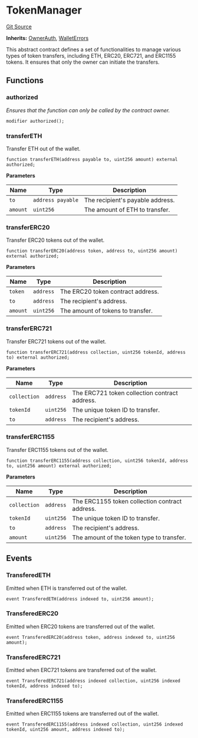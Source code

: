 # TokenManager
[Git Source](https://github.com/TrueWallet/contracts/blob/3a8d1f53b9460a762889129a9214639685ad5b95/src/base/TokenManager.sol)

**Inherits:**
[OwnerAuth](/src/authority/OwnerAuth.sol/abstract.OwnerAuth.md), [WalletErrors](/src/common/Errors.sol/contract.WalletErrors.md)

This abstract contract defines a set of functionalities to manage various types of token transfers,
including ETH, ERC20, ERC721, and ERC1155 tokens. It ensures that only the owner can initiate the transfers.


## Functions
### authorized

*Ensures that the function can only be called by the contract owner.*


```solidity
modifier authorized();
```

### transferETH

Transfer ETH out of the wallet.


```solidity
function transferETH(address payable to, uint256 amount) external authorized;
```
**Parameters**

|Name|Type|Description|
|----|----|-----------|
|`to`|`address payable`|The recipient's payable address.|
|`amount`|`uint256`|The amount of ETH to transfer.|


### transferERC20

Transfer ERC20 tokens out of the wallet.


```solidity
function transferERC20(address token, address to, uint256 amount) external authorized;
```
**Parameters**

|Name|Type|Description|
|----|----|-----------|
|`token`|`address`|The ERC20 token contract address.|
|`to`|`address`|The recipient's address.|
|`amount`|`uint256`|The amount of tokens to transfer.|


### transferERC721

Transfer ERC721 tokens out of the wallet.


```solidity
function transferERC721(address collection, uint256 tokenId, address to) external authorized;
```
**Parameters**

|Name|Type|Description|
|----|----|-----------|
|`collection`|`address`|The ERC721 token collection contract address.|
|`tokenId`|`uint256`|The unique token ID to transfer.|
|`to`|`address`|The recipient's address.|


### transferERC1155

Transfer ERC1155 tokens out of the wallet.


```solidity
function transferERC1155(address collection, uint256 tokenId, address to, uint256 amount) external authorized;
```
**Parameters**

|Name|Type|Description|
|----|----|-----------|
|`collection`|`address`|The ERC1155 token collection contract address.|
|`tokenId`|`uint256`|The unique token ID to transfer.|
|`to`|`address`|The recipient's address.|
|`amount`|`uint256`|The amount of the token type to transfer.|


## Events
### TransferedETH
Emitted when ETH is transferred out of the wallet.


```solidity
event TransferedETH(address indexed to, uint256 amount);
```

### TransferedERC20
Emitted when ERC20 tokens are transferred out of the wallet.


```solidity
event TransferedERC20(address token, address indexed to, uint256 amount);
```

### TransferedERC721
Emitted when ERC721 tokens are transferred out of the wallet.


```solidity
event TransferedERC721(address indexed collection, uint256 indexed tokenId, address indexed to);
```

### TransferedERC1155
Emitted when ERC1155 tokens are transferred out of the wallet.


```solidity
event TransferedERC1155(address indexed collection, uint256 indexed tokenId, uint256 amount, address indexed to);
```

